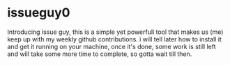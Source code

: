 # issueguy0
Introducing issue guy, this is a simple yet powerfull tool that makes us (me) keep up with my weekly github contributions.
i will tell later how to install it and get it running on your machine, once it's done, some work is still left and will take some more time to complete, so gotta wait till then.
